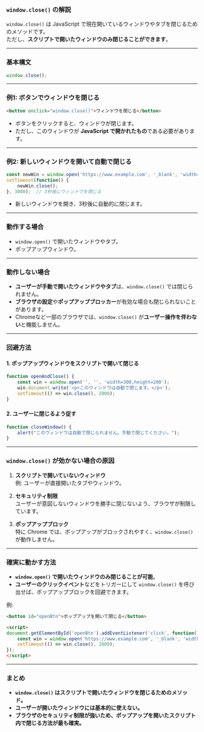 ### `window.close()` の解説

`window.close()` は JavaScript で現在開いているウィンドウやタブを閉じるためのメソッドです。  
ただし、**スクリプトで開いたウィンドウのみ閉じることができます**。

---

### 基本構文
```javascript
window.close();
```

---

### 例1: ボタンでウィンドウを閉じる
```html
<button onclick="window.close()">ウィンドウを閉じる</button>
```
- ボタンをクリックすると、ウィンドウが閉じます。  
- ただし、このウィンドウが **JavaScript で開かれたもの**である必要があります。

---

### 例2: 新しいウィンドウを開いて自動で閉じる
```javascript
const newWin = window.open('https://www.example.com', '_blank', 'width=500,height=400');
setTimeout(function() {
    newWin.close();
}, 3000);  // 3秒後にウィンドウを閉じる
```
- 新しいウィンドウを開き、3秒後に自動的に閉じます。

---

### 動作する場合
- `window.open()` で開いたウィンドウやタブ。  
- ポップアップウィンドウ。  

---

### 動作しない場合
- **ユーザーが手動で開いたウィンドウやタブ**は、`window.close()` では閉じられません。  
- **ブラウザの設定**や**ポップアップブロッカー**が有効な場合も閉じられないことがあります。  
- Chromeなど一部のブラウザでは、`window.close()` が**ユーザー操作を伴わない**と機能しません。

---

### 回避方法
#### 1. ポップアップウィンドウをスクリプトで開いて閉じる
```javascript
function openAndClose() {
    const win = window.open('', '', 'width=300,height=200');
    win.document.write('<p>このウィンドウは自動で閉じます。</p>');
    setTimeout(() => win.close(), 2000);
}
```

#### 2. ユーザーに閉じるよう促す
```javascript
function closeWindow() {
    alert("このウィンドウは自動で閉じられません。手動で閉じてください。");
}
```

---

### `window.close()` が効かない場合の原因
1. **スクリプトで開いていないウィンドウ**  
   例: ユーザーが直接開いたタブやウィンドウ。  
   
2. **セキュリティ制限**  
   ユーザーが意図しないウィンドウを勝手に閉じないよう、ブラウザが制限しています。  

3. **ポップアップブロック**  
   特に Chrome では、ポップアップがブロックされやすく、`window.close()` が動作しません。  

---

### 確実に動かす方法
- **`window.open()` で開いたウィンドウのみ閉じることが可能**。  
- **ユーザーのクリックイベント**などをトリガーにして `window.close()` を呼び出せば、ポップアップブロックを回避できます。

例:  
```html
<button id="openBtn">ポップアップを開いて閉じる</button>

<script>
document.getElementById('openBtn').addEventListener('click', function() {
    const win = window.open('https://www.example.com', '_blank', 'width=400,height=300');
    setTimeout(() => win.close(), 2000);
});
</script>
```

---

### まとめ
- **`window.close()` はスクリプトで開いたウィンドウを閉じるためのメソッド。**  
- **ユーザーが開いたウィンドウには基本的に使えない。**  
- **ブラウザのセキュリティ制限が強いため、ポップアップを開いたスクリプト内で閉じる方法が最も確実。**
